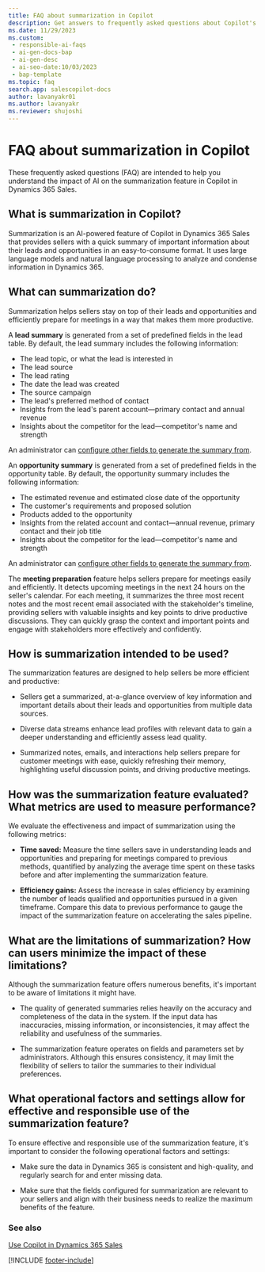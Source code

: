```yaml
---
title: FAQ about summarization in Copilot
description: Get answers to frequently asked questions about Copilot's AI-powered summarization feature, which quickly summarizes important lead and opportunity information in an easy-to-consume format.
ms.date: 11/29/2023
ms.custom:
 - responsible-ai-faqs
 - ai-gen-docs-bap
 - ai-gen-desc
 - ai-seo-date:10/03/2023
 - bap-template
ms.topic: faq
search.app: salescopilot-docs
author: lavanyakr01
ms.author: lavanyakr
ms.reviewer: shujoshi
---
```


# FAQ about summarization in Copilot

These frequently asked questions (FAQ) are intended to help you understand the impact of AI on the summarization feature in Copilot in Dynamics 365 Sales.

## What is summarization in Copilot?

Summarization is an AI-powered feature of Copilot in Dynamics 365 Sales that provides sellers with a quick summary of important information about their leads and opportunities in an easy-to-consume format. It uses large language models and natural language processing to analyze and condense information in Dynamics 365.

## What can summarization do?

Summarization helps sellers stay on top of their leads and opportunities and efficiently prepare for meetings in a way that makes them more productive.

A **lead summary** is generated from a set of predefined fields in the lead table. By default, the lead summary includes the following information:

- The lead topic, or what the lead is interested in
- The lead source
- The lead rating
- The date the lead was created
- The source campaign
- The lead's preferred method of contact
- Insights from the lead's parent account&mdash;primary contact and annual revenue
- Insights about the competitor for the lead&mdash;competitor's name and strength 

An administrator can [configure other fields to generate the summary from](./enable-setup-copilot.md).

An **opportunity summary** is generated from a set of predefined fields in the opportunity table. By default, the opportunity summary includes the following information:

- The estimated revenue and estimated close date of the opportunity
- The customer's requirements and proposed solution
- Products added to the opportunity
- Insights from the related account and contact&mdash;annual revenue, primary contact and their job title
- Insights about the competitor for the lead&mdash;competitor's name and strength

An administrator can [configure other fields to generate the summary from](./enable-setup-copilot.md).

The **meeting preparation** feature helps sellers prepare for meetings easily and efficiently. It detects upcoming meetings in the next 24 hours on the seller's calendar. For each meeting, it summarizes the three most recent notes and the most recent email associated with the stakeholder's timeline, providing sellers with valuable insights and key points to drive productive discussions. They can quickly grasp the context and important points and engage with stakeholders more effectively and confidently.

## How is summarization intended to be used?

The summarization features are designed to help sellers be more efficient and productive:

- Sellers get a summarized, at-a-glance overview of key information and important details about their leads and opportunities from multiple data sources.

- Diverse data streams enhance lead profiles with relevant data to gain a deeper understanding and efficiently assess lead quality.

- Summarized notes, emails, and interactions help sellers prepare for customer meetings with ease, quickly refreshing their memory, highlighting useful discussion points, and driving productive meetings.

## How was the summarization feature evaluated? What metrics are used to measure performance?

We evaluate the effectiveness and impact of summarization using the following metrics:

- **Time saved:** Measure the time sellers save in understanding leads and opportunities and preparing for meetings compared to previous methods, quantified by analyzing the average time spent on these tasks before and after implementing the summarization feature.

- **Efficiency gains:** Assess the increase in sales efficiency by examining the number of leads qualified and opportunities pursued in a given timeframe. Compare this data to previous performance to gauge the impact of the summarization feature on accelerating the sales pipeline.

## What are the limitations of summarization? How can users minimize the impact of these limitations?

Although the summarization feature offers numerous benefits, it's important to be aware of limitations it might have.

- The quality of generated summaries relies heavily on the accuracy and completeness of the data in the system. If the input data has inaccuracies, missing information, or inconsistencies, it may affect the reliability and usefulness of the summaries.

- The summarization feature operates on fields and parameters set by administrators. Although this ensures consistency, it may limit the flexibility of sellers to tailor the summaries to their individual preferences.

## What operational factors and settings allow for effective and responsible use of the summarization feature?

To ensure effective and responsible use of the summarization feature, it's important to consider the following operational factors and settings:

- Make sure the data in Dynamics 365 is consistent and high-quality, and regularly search for and enter missing data.

- Make sure that the fields configured for summarization are relevant to your sellers and align with their business needs to realize the maximum benefits of the feature.

### See also

[Use Copilot in Dynamics 365 Sales](use-sales-copilot.md)

[!INCLUDE [footer-include](../includes/footer-banner.md)]
